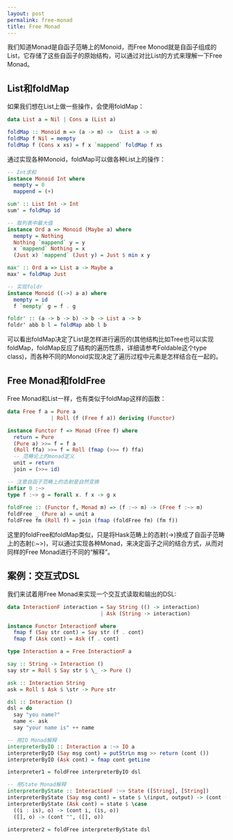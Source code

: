 ```yaml
---
layout: post
permalink: free-monad
title: Free Monad
---
```


我们知道Monad是自函子范畴上的Monoid，而Free Monod就是自函子组成的List，它存储了这些自函子的原始结构，可以通过对比List的方式来理解一下Free Monad。

## List和foldMap
如果我们想在List上做一些操作，会使用foldMap：

```haskell
data List a = Nil | Cons a (List a)

foldMap :: Monoid m => (a -> m) -> （List a -> m）
foldMap f Nil = mempty
foldMap f (Cons x xs) = f x `mappend` foldMap f xs
```

通过实现各种Monoid，foldMap可以做各种List上的操作：

```haskell
-- Int求和
instance Monoid Int where
  mempty = 0
  mappend = (+)

sum' :: List Int -> Int
sum' = foldMap id

-- 取列表中最大值
instance Ord a => Monoid (Maybe a) where
  mempty = Nothing
  Nothing `mappend` y = y
  x `mappend` Nothing = x
  (Just x) `mappend` (Just y) = Just $ min x y

max' :: Ord a => List a -> Maybe a
max' = foldMap Just

-- 实现foldr
instance Monoid ((->) a a) where
  mempty = id
  f `mempty` g = f . g

foldr' :: (a -> b -> b) -> b -> List a -> b
foldr' abb b l = foldMap abb l b
```

可以看出foldMap决定了List是怎样进行遍历的(其他结构比如Tree也可以实现foldMap，foldMap反应了结构的遍历性质，详细请参考Foldable这个type class)，而各种不同的Monoid实现决定了遍历过程中元素是怎样结合在一起的。

## Free Monad和foldFree
Free Monad和List一样，也有类似于foldMap这样的函数：

```haskell
data Free f a = Pure a
              | Roll (f (Free f a)) deriving (Functor)

instance Functor f => Monad (Free f) where
  return = Pure 
  (Pure a) >>= f = f a 
  (Roll ffa) >>= f = Roll (fmap (>>= f) ffa)
  -- 范畴论上的monad定义
  unit = return
  join = (>>= id)

-- 注意自函子范畴上的态射是自然变换
infixr 0 :~>
type f :~> g = forall x. f x -> g x
  
foldFree :: (Functor f, Monad m) => (f :~> m) -> (Free f :~> m)
foldFree _ (Pure a) = unit a
foldFree fm (Roll f) = join (fmap (foldFree fm) (fm f))
```

这里的foldFree和foldMap类似，只是将Hask范畴上的态射(->)换成了自函子范畴上的态射(:~>)，可以通过实现各种Monad，来决定函子之间的结合方式，从而对同样的Free Monad进行不同的“解释”。

## 案例：交互式DSL
我们来试着用Free Monad来实现一个交互式读取和输出的DSL:

```haskell
data InteractionF interaction = Say String (() -> interaction)
                              | Ask (String -> interaction)

instance Functor InteractionF where
  fmap f (Say str cont) = Say str (f . cont)
  fmap f (Ask cont) = Ask (f . cont)

type Interaction a = Free InteractionF a

say :: String -> Interaction ()
say str = Roll $ Say str $ \_ -> Pure ()

ask :: Interaction String
ask = Roll $ Ask $ \str -> Pure str

dsl :: Interaction ()
dsl = do
  say "you name?"
  name <- ask
  say "your name is" ++ name

-- 用IO Monad解释
interpreterByIO :: Interaction a :~> IO a
interpreterByIO (Say msg cont) = putStrLn msg >> return (cont ())
interpreterByIO (Ask cont) = fmap cont getLine

interpreter1 = foldFree interpreterByIO dsl

-- 用State Monad解释
interpreterByState :: InteractionF :~> State ([String], [String])
interpreterByState (Say msg cont) = state $ \(input, output) -> (cont (), (input, output ++ [msg]))
interpreterByState (Ask cont) = state $ \case 
  ((i : is), o) -> (cont i, (is, o))
  ([], o) -> (cont "", ([], o))

interpreter2 = foldFree interpreterByState dsl
```

